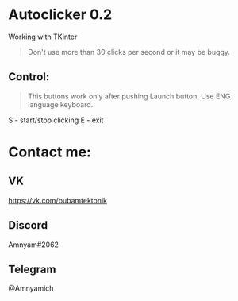 # Autoclicker 0.2
Working with TKinter

>Don't use more than 30 clicks per second or it may be buggy.
## Control:
>This buttons work only after pushing Launch button.
>Use ENG language keyboard.

S - start/stop clicking
E - exit
# Contact me:
## VK
https://vk.com/bubamtektonik
## Discord
Amnyam#2062
## Telegram
@Amnyamich
